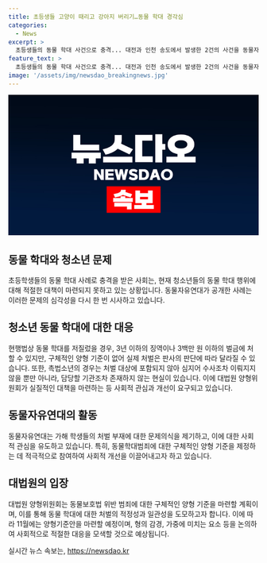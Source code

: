 ```yaml
---
title: 초등생들 고양이 때리고 강아지 버리기…동물 학대 경각심
categories:
  - News
excerpt: >
  초등생들의 동물 학대 사건으로 충격... 대전과 인천 송도에서 발생한 2건의 사건을 동물자유연대가 공개. 대전에서는 두 학생이 무단 침입해 반려묘를 죽이고, 인천 송도에서는 친구의 반려견을 창밖으로 던져 죽인 사건. 법으로 인한 처벌이 부족하다는 지적과 양형위원회의 대응을 요구하는 상황.
feature_text: >
  초등생들의 동물 학대 사건으로 충격... 대전과 인천 송도에서 발생한 2건의 사건을 동물자유연대가 공개. 대전에서는 두 학생이 무단 침입해 반려묘를 죽이고, 인천 송도에서는 친구의 반려견을 창밖으로 던져 죽인 사건. 법으로 인한 처벌이 부족하다는 지적과 양형위원회의 대응을 요구하는 상황.
image: '/assets/img/newsdao_breakingnews.jpg'
---
```


<p><img src="/assets/img/newsdao_breakingnews.jpg" alt="flaretime 속보" /></p>

<h2 data-ke-size="size26">동물 학대와 청소년 문제</h2>

<p data-ke-size="size16">초등학생들의 동물 학대 사례로 충격을 받은 사회는, 현재 청소년들의 동물 학대 행위에 대해 적절한 대책이 마련되지 못하고 있는 상황입니다. 동물자유연대가 공개한 사례는 이러한 문제의 심각성을 다시 한 번 시사하고 있습니다.</p>

<h2 data-ke-size="size26">청소년 동물 학대에 대한 대응</h2>

<p data-ke-size="size16">현행법상 동물 학대를 저질렀을 경우, 3년 이하의 징역이나 3백만 원 이하의 벌금에 처할 수 있지만, 구체적인 양형 기준이 없어 실제 처벌은 판사의 판단에 따라 달라질 수 있습니다. 또한, 촉법소년의 경우는 처벌 대상에 포함되지 않아 심지어 수사조차 이뤄지지 않을 뿐만 아니라, 담당할 기관조차 존재하지 않는 현실이 있습니다. 이에 대법원 양형위원회가 실질적인 대책을 마련하는 등 사회적 관심과 개선이 요구되고 있습니다.</p>

<h2 data-ke-size="size26">동물자유연대의 활동</h2>

<p data-ke-size="size16">동물자유연대는 가해 학생들의 처벌 부재에 대한 문제의식을 제기하고, 이에 대한 사회적 관심을 유도하고 있습니다. 특히, 동물학대범죄에 대한 구체적인 양형 기준을 제정하는 데 적극적으로 참여하여 사회적 개선을 이끌어내고자 하고 있습니다.</p>

<h2 data-ke-size="size26">대법원의 입장</h2>

<p data-ke-size="size16">대법원 양형위원회는 동물보호법 위반 범죄에 대한 구체적인 양형 기준을 마련할 계획이며, 이를 통해 동물 학대에 대한 처벌의 적정성과 일관성을 도모하고자 합니다. 이에 따라 11월에는 양형기준안을 마련할 예정이며, 형의 감경, 가중에 미치는 요소 등을 논의하여 사회적으로 적절한 대응을 모색할 것으로 예상됩니다.</p>
실시간 뉴스 속보는, <a href="https://newsdao.kr" rel="dofollow">https://newsdao.kr</a>


